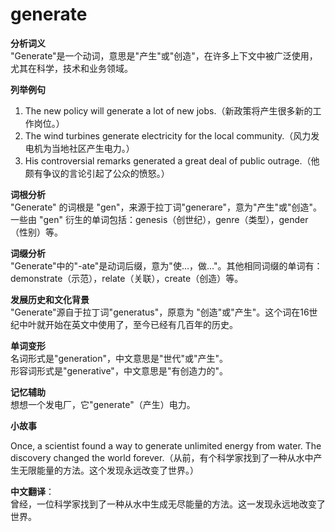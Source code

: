 # generate

**分析词义**  
"Generate"是一个动词，意思是"产生"或"创造"，在许多上下文中被广泛使用，尤其在科学，技术和业务领域。

  

**列举例句**

  

1.  The new policy will generate a lot of new jobs.（新政策将产生很多新的工作岗位。）
2.  The wind turbines generate electricity for the local community.（风力发电机为当地社区产生电力。）
3.  His controversial remarks generated a great deal of public outrage.（他颇有争议的言论引起了公众的愤怒。）

  

**词根分析**  
"Generate" 的词根是 "gen"，来源于拉丁词"generare"，意为"产生"或"创造"。  
一些由 "gen" 衍生的单词包括：genesis（创世纪），genre（类型），gender（性别）等。

  

**词缀分析**  
"Generate"中的"-ate"是动词后缀，意为"使...，做..."。其他相同词缀的单词有：demonstrate（示范），relate（关联），create（创造）等。

  

**发展历史和文化背景**  
"Generate"源自于拉丁词"generatus"，原意为 "创造"或"产生"。这个词在16世纪中叶就开始在英文中使用了，至今已经有几百年的历史。

  

**单词变形**  
名词形式是"generation"，中文意思是"世代"或"产生"。  
形容词形式是"generative"，中文意思是"有创造力的"。

  

**记忆辅助**  
想想一个发电厂，它"generate"（产生）电力。

  

**小故事**

  

Once, a scientist found a way to generate unlimited energy from water. The discovery changed the world forever.（从前，有个科学家找到了一种从水中产生无限能量的方法。这个发现永远改变了世界。）

  

**中文翻译**：  
曾经，一位科学家找到了一种从水中生成无尽能量的方法。这一发现永远地改变了世界。
